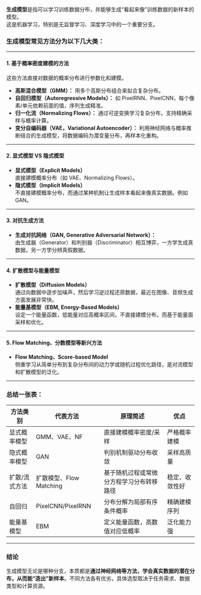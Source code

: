 **生成模型**是指可以学习训练数据分布，并能够生成“看起来像”训练数据的新样本的模型。  
这是机器学习，特别是无监督学习、深度学习中的一个重要分支。

### 生成模型常见方法分为以下几大类：

---

#### 1. 基于概率密度建模的方法
这些方法直接对数据的概率分布进行参数化和建模。

- **高斯混合模型（GMM）：** 用多个高斯分布组合来拟合复杂分布。
- **自回归模型（Autoregressive Models）：** 如 PixelRNN、PixelCNN，每个像素/单元依赖前面的值，序列生成精准。
- **归一化流（Normalizing Flows）：** 通过可逆变换学习复杂分布，支持精确采样与概率计算。
- **变分自编码器（VAE，Variational Autoencoder）：** 利用神经网络与概率推断结合的生成模型，将数据编码为潜变量分布，再样本化重构。

---

#### 2. 显式模型 VS 隐式模型
- **显式模型（Explicit Models）**  
  直接建模概率分布（如 VAE、Normalizing Flows）。
- **隐式模型（Implicit Models）**  
  不直接建模概率分布，而通过某种机制让生成样本看起来像真实数据。例如 GAN。

---

#### 3. 对抗生成方法
- **生成对抗网络（GAN, Generative Adversarial Network）：**  
  由生成器（Generator）和判别器（Discriminator）相互博弈，一方学生成真数据，另一方学分辨真假数据。

---

#### 4. 扩散模型与能量模型
- **扩散模型（Diffusion Models）**  
  通过向数据中逐步加噪声，然后学习逆过程还原数据，最近在图像、音频生成方面发展非常快。
- **能量基模型（EBM, Energy-Based Models）**  
  设定一个能量函数，低能量对应高概率区间，不直接建模分布，而基于能量面采样和优化。

---

#### 5. Flow Matching、分数模型等新兴方法  
- **Flow Matching、Score-based Model**  
  侧重学习从简单分布到复杂分布间的动力学或随机过程优化路径，是对流模型和扩散模型的泛化。

---

### 总结一张表：

| 方法类别      | 代表方法                   | 原理简述                             | 优点            |
| ----------- | --------------------- | --------------------------------- | -------------- |
| 显式概率模型   | GMM、VAE、NF           | 直接建模概率密度/采样                 | 严格概率建模 |
| 隐式概率模型   | GAN                   | 判别机制驱动分布收敛                   | 采样高质量      |
| 扩散/流式方法  | 扩散模型、Flow Matching | 基于随机过程或常微分方程学习分布转移路径 | 稳定、收敛性好   |
| 自回归       | PixelCNN/PixelRNN      | 分布分解为局部有序条件概率               | 精确建模序列     |
| 能量基模型    | EBM                    | 定义能量函数，高数值对应低概率           | 泛化能力强       |

---

### 结论

生成模型无论是哪种分支，本质都是**通过神经网络等方法，学会真实数据的潜在分布，从而能“造出”新样本**。不同方法各有优劣，具体选型取决于任务需求、数据类型和计算资源。
